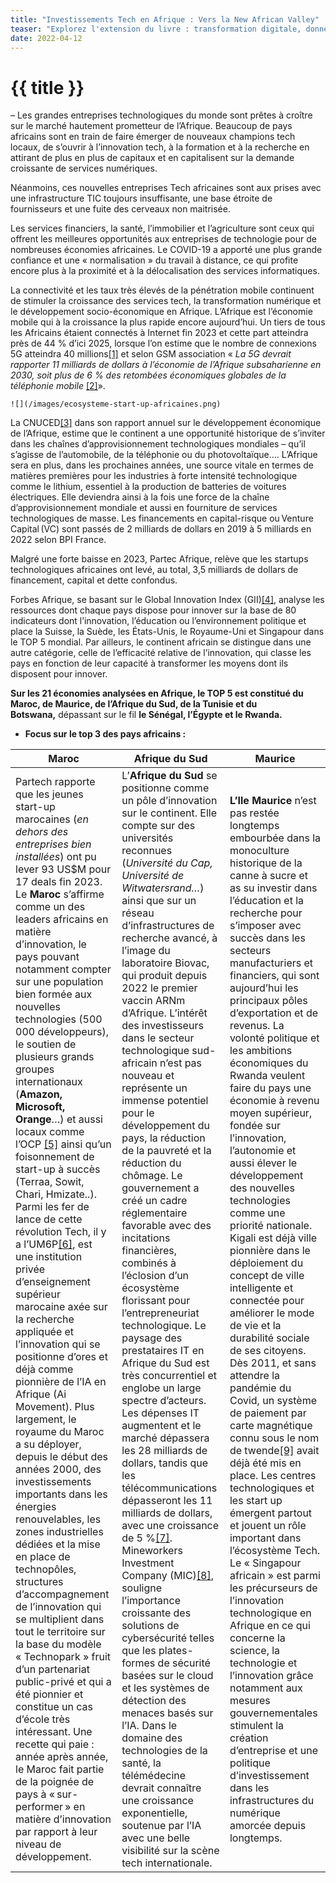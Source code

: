 ```yaml
---
title: "Investissements Tech en Afrique : Vers la New African Valley"
teaser: "Explorez l'extension du livre : transformation digitale, données, IA. Découvrez articles, avis, et commandez le livre. Contactez-nous pour un accompagnement vers le futur tech en Afrique."
date: 2022-04-12
---
```


# {{ title }}

– Les grandes entreprises technologiques du monde sont prêtes à croître sur le marché hautement prometteur de l’Afrique. Beaucoup de pays africains sont en train de faire émerger de nouveaux champions tech locaux, de s’ouvrir à l’innovation tech, à la formation et à la recherche en attirant de plus en plus de capitaux et en capitalisent sur la demande croissante de services numériques.

Néanmoins, ces nouvelles entreprises Tech africaines sont aux prises avec une infrastructure TIC toujours insuffisante, une base étroite de fournisseurs et une fuite des cerveaux non maitrisée.

Les services financiers, la santé, l’immobilier et l’agriculture sont ceux qui offrent les meilleures opportunités aux entreprises de technologie pour de nombreuses économies africaines. Le COVID-19 a apporté une plus grande confiance et une « normalisation » du travail à distance, ce qui profite encore plus à la proximité et à la délocalisation des services informatiques.

La connectivité et les taux très élevés de la pénétration mobile continuent de stimuler la croissance des services tech, la transformation numérique et le développement socio-économique en Afrique. L’Afrique est l’économie mobile qui à la croissance la plus rapide encore aujourd’hui. Un tiers de tous les Africains étaient connectés à Internet fin 2023 et cette part atteindra près de 44 % d’ici 2025, lorsque l’on estime que le nombre de connexions 5G atteindra 40 millions[[1]](https://orbii.fr/investissements-tech-en-afrique-vers-la-new-african-valley/#_ftn1) et selon GSM association « _La 5G devrait rapporter 11 milliards de dollars à l’économie de l’Afrique subsaharienne en 2030, soit plus de 6 % des retombées économiques globales de la téléphonie mobile_ [[2]](https://orbii.fr/investissements-tech-en-afrique-vers-la-new-african-valley/#_ftn2)».

<div class="extended">

	![](/images/ecosysteme-start-up-africaines.png)

</div>

La CNUCED[[3]](https://orbii.fr/investissements-tech-en-afrique-vers-la-new-african-valley/#_ftn3) dans son rapport annuel sur le développement économique de l’Afrique, estime que le continent a une opportunité historique de s’inviter dans les chaînes d’approvisionnement technologiques mondiales – qu’il s’agisse de l’automobile, de la téléphonie ou du photovoltaïque…. L’Afrique sera en plus, dans les prochaines années, une source vitale en termes de matières premières pour les industries à forte intensité technologique comme le lithium, essentiel à la production de batteries de voitures électriques. Elle deviendra ainsi à la fois une force de la chaîne d’approvisionnement mondiale et aussi en fourniture de services technologiques de masse. Les financements en capital-risque ou Venture Capital (VC) sont passés de 2 milliards de dollars en 2019 à 5 milliards en 2022 selon BPI France.

Malgré une forte baisse en 2023, Partec Afrique, relève que les startups technologiques africaines ont levé, au total, 3,5 milliards de dollars de financement, capital et dette confondus.

Forbes Afrique, se basant sur le Global Innovation Index (GII)[[4]](https://orbii.fr/investissements-tech-en-afrique-vers-la-new-african-valley/#_ftn4), analyse les ressources dont chaque pays dispose pour innover sur la base de 80 indicateurs dont l’innovation, l’éducation ou l’environnement politique et place la Suisse, la Suède, les États-Unis, le Royaume-Uni et Singapour dans le TOP 5 mondial. Par ailleurs, le continent africain se distingue dans une autre catégorie, celle de l’efficacité relative de l’innovation, qui classe les pays en fonction de leur capacité à transformer les moyens dont ils disposent pour innover.

**Sur les 21 économies analysées en Afrique, le TOP 5 est constitué du Maroc, de Maurice, de l’Afrique du Sud, de la Tunisie et du Botswana,** dépassant sur le fil **le Sénégal, l’Égypte et le Rwanda.**

- **Focus sur le top 3 des pays africains :**

<div class="extended2">

| **Maroc**                                                                                                                                                                                                                                                                                                                                                                                                                                                                                                                                                                                                                                                                                                                                                                                                                                                                                                                                                                                                                                                                                                                                                                                                                                                                                                                                                                                                                                                                                                                                                                                                                                          | **Afrique du Sud**                                                                                                                                                                                                                                                                                                                                                                                                                                                                                                                                                                                                                                                                                                                                                                                                                                                                                                                                                                                                                                                                                                                                                                                                                                                                                                                                                                                                                                                                                                                                                                                                                                         | **Maurice**                                                                                                                                                                                                                                                                                                                                                                                                                                                                                                                                                                                                                                                                                                                                                                                                                                                                                                                                                                                                                                                                                                                                                                                                                                                                                                                                                                                                                                                  |
| -------------------------------------------------------------------------------------------------------------------------------------------------------------------------------------------------------------------------------------------------------------------------------------------------------------------------------------------------------------------------------------------------------------------------------------------------------------------------------------------------------------------------------------------------------------------------------------------------------------------------------------------------------------------------------------------------------------------------------------------------------------------------------------------------------------------------------------------------------------------------------------------------------------------------------------------------------------------------------------------------------------------------------------------------------------------------------------------------------------------------------------------------------------------------------------------------------------------------------------------------------------------------------------------------------------------------------------------------------------------------------------------------------------------------------------------------------------------------------------------------------------------------------------------------------------------------------------------------------------------------------------------------- | ---------------------------------------------------------------------------------------------------------------------------------------------------------------------------------------------------------------------------------------------------------------------------------------------------------------------------------------------------------------------------------------------------------------------------------------------------------------------------------------------------------------------------------------------------------------------------------------------------------------------------------------------------------------------------------------------------------------------------------------------------------------------------------------------------------------------------------------------------------------------------------------------------------------------------------------------------------------------------------------------------------------------------------------------------------------------------------------------------------------------------------------------------------------------------------------------------------------------------------------------------------------------------------------------------------------------------------------------------------------------------------------------------------------------------------------------------------------------------------------------------------------------------------------------------------------------------------------------------------------------------------------------------------- | ------------------------------------------------------------------------------------------------------------------------------------------------------------------------------------------------------------------------------------------------------------------------------------------------------------------------------------------------------------------------------------------------------------------------------------------------------------------------------------------------------------------------------------------------------------------------------------------------------------------------------------------------------------------------------------------------------------------------------------------------------------------------------------------------------------------------------------------------------------------------------------------------------------------------------------------------------------------------------------------------------------------------------------------------------------------------------------------------------------------------------------------------------------------------------------------------------------------------------------------------------------------------------------------------------------------------------------------------------------------------------------------------------------------------------------------------------------ |
| Partech rapporte que les jeunes start-up marocaines (_en dehors des entreprises bien installées_) ont pu lever 93 US$M pour 17 deals fin 2023. Le **Maroc** s’affirme comme un des leaders africains en matière d’innovation, le pays pouvant notamment compter sur une population bien formée aux nouvelles technologies (500 000 développeurs), le soutien de plusieurs grands groupes internationaux (**Amazon, Microsoft, Orange**…) et aussi locaux comme l’OCP [[5]](https://orbii.fr/investissements-tech-en-afrique-vers-la-new-african-valley/#_ftn5) ainsi qu’un foisonnement de start-up à succès (Terraa, Sowit, Chari, Hmizate..). Parmi les fer de lance de cette révolution Tech, il y a l’UM6P[[6]](https://orbii.fr/investissements-tech-en-afrique-vers-la-new-african-valley/#_ftn6), est une institution privée d’enseignement supérieur marocaine axée sur la recherche appliquée et l’innovation qui se positionne d’ores et déjà comme pionnière de l’IA en Afrique (Ai Movement). Plus largement, le royaume du Maroc a su déployer, depuis le début des années 2000, des investissements importants dans les énergies renouvelables, les zones industrielles dédiées et la mise en place de technopôles, structures d’accompagnement de l’innovation qui se multiplient dans tout le territoire sur la base du modèle « Technopark » fruit d’un partenariat public-privé et qui a été pionnier et constitue un cas d’école très intéressant. Une recette qui paie : année après année, le Maroc fait partie de la poignée de pays à « sur-performer » en matière d’innovation par rapport à leur niveau de développement. | L’**Afrique du Sud** se positionne comme un pôle d’innovation sur le continent. Elle compte sur des universités reconnues (_Université du Cap, Université de Witwatersrand…_) ainsi que sur un réseau d’infrastructures de recherche avancé, à l’image du laboratoire Biovac, qui produit depuis 2022 le premier vaccin ARNm d’Afrique. L’intérêt des investisseurs dans le secteur technologique sud-africain n’est pas nouveau et représente un immense potentiel pour le développement du pays, la réduction de la pauvreté et la réduction du chômage. Le gouvernement a créé un cadre réglementaire favorable avec des incitations financières, combinés à l’éclosion d’un écosystème florissant pour l’entrepreneuriat technologique. Le paysage des prestataires IT en Afrique du Sud est très concurrentiel et englobe un large spectre d’acteurs. Les dépenses IT augmentent et le marché dépassera les 28 milliards de dollars, tandis que les télécommunications dépasseront les 11 milliards de dollars, avec une croissance de 5 %[[7]](https://orbii.fr/investissements-tech-en-afrique-vers-la-new-african-valley/#_ftn7). Mineworkers Investment Company (MIC)[[8]](https://orbii.fr/investissements-tech-en-afrique-vers-la-new-african-valley/#_ftn8), souligne l’importance croissante des solutions de cybersécurité telles que les plates-formes de sécurité basées sur le cloud et les systèmes de détection des menaces basés sur l’IA. Dans le domaine des technologies de la santé, la télémédecine devrait connaître une croissance exponentielle, soutenue par l’IA avec une belle visibilité sur la scène tech internationale. | **L’Ile Maurice** n’est pas restée longtemps embourbée dans la monoculture historique de la canne à sucre et as su investir dans l’éducation et la recherche pour s’imposer avec succès dans les secteurs manufacturiers et financiers, qui sont aujourd’hui les principaux pôles d’exportation et de revenus. La volonté politique et les ambitions économiques du Rwanda veulent faire du pays une économie à revenu moyen supérieur, fondée sur l’innovation, l’autonomie et aussi élever le développement des nouvelles technologies comme une priorité nationale. Kigali est déjà ville pionnière dans le déploiement du concept de ville intelligente et connectée pour améliorer le mode de vie et la durabilité sociale de ses citoyens. Dès 2011, et sans attendre la pandémie du Covid, un système de paiement par carte magnétique connu sous le nom de twende[[9]](https://orbii.fr/investissements-tech-en-afrique-vers-la-new-african-valley/#_ftn9) avait déjà été mis en place. Les centres technologiques et les start up émergent partout et jouent un rôle important dans l’écosystème Tech. Le « Singapour africain » est parmi les précurseurs de l’innovation technologique en Afrique en ce qui concerne la science, la technologie et l’innovation grâce notamment aux mesures gouvernementales stimulent la création d’entreprise et une politique d’investissement dans les infrastructures du numérique amorcée depuis longtemps. |

</div>